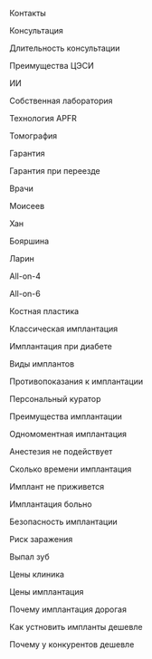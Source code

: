 Контакты
<!-- aliases: [где вы находитесь, адрес клиники, как доехать, контакты клиники, расположение, телефон клиники, время работы, график работы, как связаться, как проехать, карта проезда, ваш адрес на карте] -->

Консультация
<!-- aliases: [консультация, первичный приём, осмотр врача, записаться к врачу, план лечения, что будет на консультации, встреча с врачом] -->

Длительность консультации
<!-- aliases: [сколько длится консультация, продолжительность консультации, время консультации, как долго идёт приём, длительность первичного приёма, сколько по времени консультация, сколько по времени длится осмотр] -->

Преимущества ЦЭСИ
<!-- aliases: [почему выбрать ЦЭСИ, чем лучше ваша клиника, преимущества клиники, в чем плюсы ЦЭСИ, почему именно вы, сильные стороны клиники, чем вы отличаетесь, почему лучше у вас] -->

ИИ
<!-- aliases: [используете ли вы искусственный интеллект, цифровая диагностика, компьютерная диагностика зубов, современные технологии диагностики, точность диагностики] -->

Собственная лаборатория
<!-- aliases: [у вас есть своя лаборатория, где делают коронки и протезы, собственное производство, скорость изготовления зубов, сколько ждать коронку] -->

Технология APFR 
<!-- aliases: [используете ли вы технологии для быстрого заживления, ускоренное восстановление после имплантации, быстрая регенерация тканей, современные методы заживления, меньше отёков после операции] -->

Томография 
<!-- aliases: [кт бесплатно, кт на консультации, снимок бесплатно, рентген на приеме, томография входит, снимок зуба бесплатно, делаете ли кт при консультации] -->

Гарантия 
<!-- aliases: [гарантия, гарантии на импланты, гарантия на лечение, гарантия на коронку, есть ли гарантия, есть ли гарантия на работу, срок гарантии] -->

Гарантия при переезде
<!-- aliases: [гарантия если перееду, гарантия в другой клинике, гарантия в другом городе] -->

Врачи
<!-- aliases: [наши врачи, врачи цэси, врачи клиники, специалисты цэси, имплантологи цэси, специалисты, стоматологи клиники] -->

Моисеев
<!-- aliases: [моисеев кирилл николаевич, моисеев имплантолог, моисеев цэси, моисеев хирург, врач моисеев] -->

Хан
<!-- aliases: [хан александр олегович, хан главный врач, хан имплантолог, хан хирург, врач хан] -->

Бояршина
<!-- aliases: [бояршина ирина юрьевна, бояршина терапевт, бояршина стоматолог, врач бояршина, бояршина протезирование] -->

Ларин
<!-- aliases: [ларин кирилл евгеньевич, ларин стоматолог, ларин протезирование, ларин имплантация, врач ларин] -->

All-on-4
<!-- aliases: [all-on-4, all on 4, ол он 4, allon4, всё на 4 имплантах] -->

All-on-6
<!-- aliases: [all-on-6, all on 6, ол он 6, allon6, всё на 6 имплантах] -->

Костная пластика
<!-- aliases: [костная пластика, наращивание кости, что такое костная пластика, пластика кости при имплантации, зачем наращивать кость] -->

Классическая имплантация
<!-- aliases: [классическая имплантация, двухэтапная имплантация, имплантация с приживлением] -->

Имплантация при диабете
<!-- aliases: [импланты при диабете, можно ли импланты диабет, диабет имплантация зубов, диабетики и импланты, имплантация сахарный диабет, можно ли импланты при сахарном диабете, имплантация при диабете 2 типа] -->

Виды имплантов
<!-- aliases: [виды имплантов, какие импланты ставите, nobel имплант, impro имплант, implantium имплант] -->

Противопоказания к имплантации
<!-- aliases: [противопоказания имплантация, кому нельзя имплантацию, можно ли мне имплантацию, импланты противопоказания] -->

Персональный куратор
<!-- aliases: [персональный куратор, куратор имплантация, помощник при имплантации, сопровождение имплантации, координатор лечения] -->

Преимущества имплантации
<!-- aliases: [почему выбрать имплантацию цэси, преимущества имплантации, плюсы имплантации, имплантация в цэси] -->

Одномоментная имплантация
<!-- aliases: [одномоментная имплантация, немедленная имплантация, удаление и имплант за один визит, коронка сразу, зуб за один день, имплантация сразу после удаления] -->

Анестезия не подействует
<!-- aliases: [анестезия не подействует, боюсь что анестезия не возьмет, обезболивание не работает, не берет заморозка, страх анестезии] -->

Сколько времени имплантация
<!-- aliases: [сколько длится имплантация, как долго ставят имплант, время лечения имплантацией, сколько по времени имплантация, сколько по времени ставят имплант] -->

Имплант не приживется
<!-- aliases: [имплант не прижился, имплант не приживется, что если имплант не приживется, почему не приживается имплант, имплант не приживается] -->

Имплантация больно
<!-- aliases: [имплантация больно, болезненно ли имплантация, больно ли ставить имплант, страшно что будет больно, имплант под анестезией, страшно делать имплантацию, больно ли при установке зуба] -->

Безопасность имплантации
<!-- aliases: [безопасность имплантации, стерильность имплантация, чистота при имплантации, как стерилизуют инструменты] -->

Риск заражения
<!-- aliases: [заражение при имплантации, можно заразиться имплант, инфекция после имплантации, инфекции при имплантации, опасность заражения имплантация] -->

Выпал зуб
<!-- aliases: [выпал зуб, что делать если выпал зуб, потерял зуб, сломался зуб, нет зуба что делать] -->

Цены клиника
<!-- aliases: [цены в клинике, сколько стоит лечение, стоимость услуг, прайс, расценки, сколько стоит приём, прайс-лист, сколько стоит у вас лечение] -->

Цены имплантация
<!-- aliases: [как дешевле имплантация, дешёвые импланты, варианты подешевле] -->

Почему имплантация дорогая
<!-- aliases: [почему имплантация дорогая, имплантация дорого, стоимость имплантации высокая, из чего цена имплантации, почему так дорого] -->

Как устновить импланты дешевле
<!-- aliases: [как дешевле имплантация, можно ли сэкономить, имплантация подешевле, варианты дешевле, имплантация недорого] -->

Почему у конкурентов дешевле
<!-- aliases: [в другой клинике дешевле, почему у вас дороже, сравнение цен на имплантацию, у конкурентов дешевле] -->







